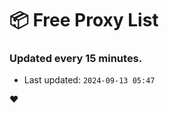# :package: Free Proxy List
### Updated every 15 minutes.

- Last updated: `2024-09-13 05:47`

:heart:

